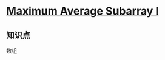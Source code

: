 # [Maximum Average Subarray I](https://leetcode.com/problems/maximum-average-subarray-i/)

## 知识点

数组
